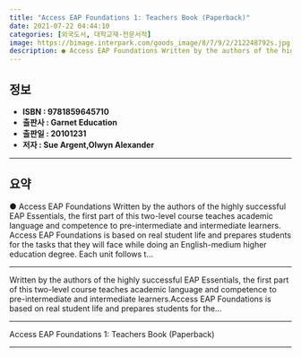 ```yaml
---
title: "Access EAP Foundations 1: Teachers Book (Paperback)"
date: 2021-07-22 04:44:10
categories: [외국도서, 대학교재-전문서적]
image: https://bimage.interpark.com/goods_image/8/7/9/2/212248792s.jpg
description: ● Access EAP Foundations Written by the authors of the highly successful EAP Essentials, the first part of this two-level course teaches academic language and
---
```


## **정보**

- **ISBN : 9781859645710**
- **출판사 : Garnet Education**
- **출판일 : 20101231**
- **저자 : Sue Argent,Olwyn Alexander**

------



## **요약**

●  Access EAP Foundations Written by the authors of the highly successful EAP Essentials, the first part of this two-level course teaches academic language and competence to pre-intermediate and intermediate learners. Access EAP Foundations is based on real student life and prepares students for the tasks that they will face while doing an English-medium higher education degree. Each unit follows t...

------

Written by the authors of the highly successful EAP Essentials, the first part of this two-level course teaches academic language and competence to pre-intermediate and intermediate learners.Access EAP Foundations is based on real student life and prepares students for the... 

------


Access EAP Foundations 1: Teachers Book (Paperback) 

------


